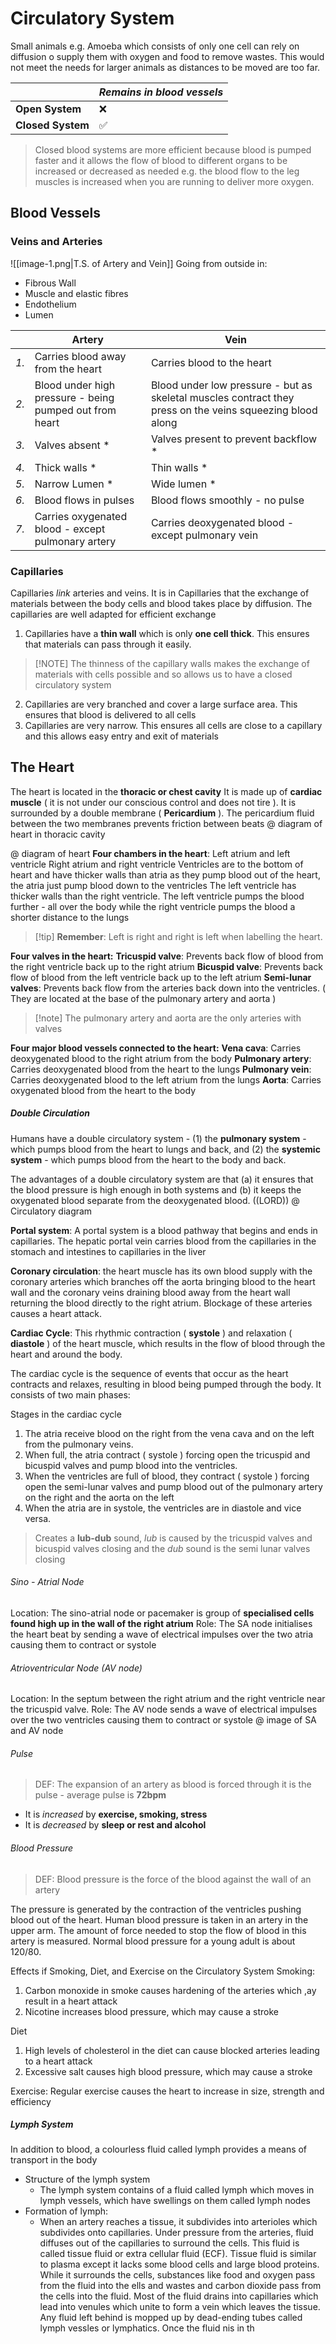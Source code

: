 # Circulatory System
Small animals e.g. Amoeba which consists of only one cell can rely on diffusion o supply them with oxygen and food to remove wastes. This would not meet the needs for larger animals as distances to be moved are too far.

|                   | *Remains in blood vessels* |
| ----------------- | -------------------------- |
| **Open System**   | ❌                          |
| **Closed System** | ✅                          |
>  Closed blood systems are more efficient because blood is pumped faster and it allows the flow of blood to different organs to be increased or decreased as needed e.g. the blood flow to the leg muscles is increased when you are running to deliver more oxygen.

## Blood Vessels
### Veins and Arteries
![[image-1.png|T.S. of Artery and Vein]]
Going from outside in:
- Fibrous Wall
- Muscle and elastic fibres
- Endothelium
- Lumen


|      | **Artery**                                              | **Vein**                                                                                                  |
| ---- | ------------------------------------------------------- | --------------------------------------------------------------------------------------------------------- |
| *1.* | Carries blood away from the heart                       | Carries blood to the heart                                                                                |
| *2.* | Blood under high pressure - being pumped out from heart | Blood under low pressure - but as skeletal muscles contract they press on the veins squeezing blood along |
| *3.* | Valves absent *                                         | Valves present to prevent backflow *                                                                      |
| *4.* | Thick walls *                                           | Thin walls *                                                                                              |
| *5.* | Narrow Lumen *                                          | Wide lumen *                                                                                              |
| *6.* | Blood flows in pulses                                   | Blood flows smoothly - no pulse                                                                           |
| *7.* | Carries oxygenated blood - except pulmonary artery      | Carries deoxygenated blood - except pulmonary vein                                                        |
### Capillaries
Capillaries *link* arteries and veins. It is in Capillaries that the exchange of materials between the body cells and blood takes place by diffusion. The capillaries are well adapted for efficient exchange
1. Capillaries have a **thin wall** which is only **one cell thick**. This ensures that materials can pass through it easily.
>[!NOTE]  The thinness of the capillary walls makes the exchange of materials with cells possible and so allows us to have a closed circulatory system
2. Capillaries are very branched and cover a large surface area. This ensures that blood is delivered to all cells
3. Capillaries are very narrow. This ensures all cells are close to a capillary and this allows easy entry and exit of materials

## The Heart
The heart is located in the **thoracic or chest cavity**
It is made up of **cardiac muscle** ( it is not under our conscious control and does not tire ). It is surrounded by a double membrane ( **Pericardium** ). The pericardium fluid between the two membranes prevents friction between beats
@ diagram of heart in thoracic cavity

@ diagram of heart
**Four chambers in the heart**:
Left atrium and left ventricle
Right atrium and right ventricle
Ventricles are to the bottom of heart and have thicker walls than atria as they pump blood out of the heart, the atria just pump blood down to the ventricles
The left ventricle has thicker walls than the right ventricle. The left ventricle pumps the blood further - all over the body while the right ventricle pumps the blood a shorter distance to the lungs
>[!tip]  **Remember**: Left is right and right is left when labelling the heart.

**Four valves in the heart:**
**Tricuspid valve**: Prevents back flow of blood from the right ventricle back up to the right atrium
**Bicuspid valve**: Prevents back flow of blood from the left ventricle back up to the left atrium
**Semi-lunar valves**: Prevents back flow from the arteries back down into the ventricles. ( They are located at the base of the pulmonary artery and aorta )
>[!note] The pulmonary artery and aorta are the only arteries with valves

**Four major blood vessels connected to the heart:**
**Vena cava**: Carries deoxygenated blood to the right atrium from the body
**Pulmonary artery**: Carries deoxygenated blood from the heart to the lungs
**Pulmonary vein**: Carries deoxygenated blood to the left atrium from the lungs
**Aorta**: Carries oxygenated blood from the heart to the body

##### Double Circulation 
Humans have a double circulatory system - (1) the **pulmonary system** - which pumps blood from the heart to lungs and back, and (2) the **systemic system** - which pumps blood from the heart to the body and back.

The advantages of a double circulatory system are that (a) it ensures that the blood pressure is high enough in both systems and (b) it keeps the oxygenated blood separate from the deoxygenated blood. ((LORD))
@ Circulatory diagram

**Portal system**: A portal system is a blood pathway that begins and ends in capillaries. The hepatic portal vein carries blood from the capillaries in the stomach and intestines to capillaries in the liver

**Coronary circulation**: the heart muscle has its own blood supply with the coronary arteries which branches off the aorta bringing blood to the heart wall and the coronary veins draining blood away from the heart wall returning the blood directly to the right atrium. Blockage of these arteries causes a heart attack.

**Cardiac Cycle**: This rhythmic contraction ( **systole** ) and relaxation ( **diastole** ) of the heart muscle, which results in the flow of blood through the heart and around the body.

 The cardiac cycle is the sequence of events that occur as the heart contracts and relaxes, resulting in blood being pumped through the body. It consists of two main phases:

Stages in the cardiac cycle
1. The atria receive blood on the right from the vena cava and on the left from the pulmonary veins.
2. When full, the atria contract ( systole ) forcing open the tricuspid and bicuspid valves and pump blood into the ventricles.
3. When the ventricles are full of blood, they contract ( systole ) forcing open the semi-lunar valves and pump blood out of the pulmonary artery on the right and the aorta on the left
4. When the atria are in systole, the ventricles are in diastole and vice versa.

> Creates a **lub-dub** sound, *lub* is caused by the tricuspid valves and bicuspid valves closing and the *dub* sound is the semi lunar valves closing

###### Sino - Atrial Node
Location: The sino-atrial node or pacemaker is group of **specialised cells found high up in the wall of the right atrium**
Role: The SA node initialises the heart beat by sending a wave of electrical impulses over the two atria causing them to contract or systole
###### Atrioventricular Node (AV node)
Location: In the septum between the right atrium and the right ventricle near the tricuspid valve.
Role: The AV node sends a wave of electrical impulses over the two ventricles causing them to contract or systole
@ image of SA and AV node

###### Pulse
> DEF: The expansion of an artery as blood is forced through it is the pulse - average pulse is **72bpm**
- It is *increased* by **exercise, smoking, stress**
- It is *decreased* by **sleep or rest and alcohol**

###### Blood Pressure
>DEF: Blood pressure is the force of the blood against the wall of an artery

The pressure is generated by the contraction of the ventricles pushing blood out of the heart. Human blood pressure is taken in an artery in the upper arm. The amount of force needed to stop the flow of blood in this artery is measured. Normal blood pressure for a young adult is about 120/80.

Effects if Smoking, Diet, and Exercise on the Circulatory System
Smoking:
1. Carbon monoxide in smoke causes hardening of the arteries which ,ay result in a heart attack
2. Nicotine increases blood pressure, which may cause a stroke

Diet
1. High levels of cholesterol in the diet can cause blocked arteries leading to a heart attack
2. Excessive salt causes high blood pressure, which may cause a stroke

Exercise: Regular exercise causes the heart to increase in size, strength and efficiency
##### Lymph System
In addition to blood, a colourless fluid called lymph provides a means of transport in the body
- Structure of the lymph system
	- The lymph system contains of a fluid called lymph which moves in lymph vessels, which have swellings on them called lymph nodes
- Formation of lymph:
	- When an artery reaches a tissue, it subdivides into arterioles which subdivides onto capillaries. Under pressure from the arteries, fluid diffuses out of the capillaries to surround the cells. This fluid is called tissue fluid or extra cellular fluid (ECF). Tissue fluid is similar to plasma except it lacks some blood cells and large blood proteins. While it surrounds the cells, substances like food and oxygen pass from the fluid into the ells and wastes and carbon dioxide pass from the cells into the fluid. Most of the fluid drains into capillaries which lead into venules which unite to form a vein which leaves the tissue. Any fluid left behind is mopped up by dead-ending tubes called lymph vessles or lymphatics. Once the fluid nis in th
	